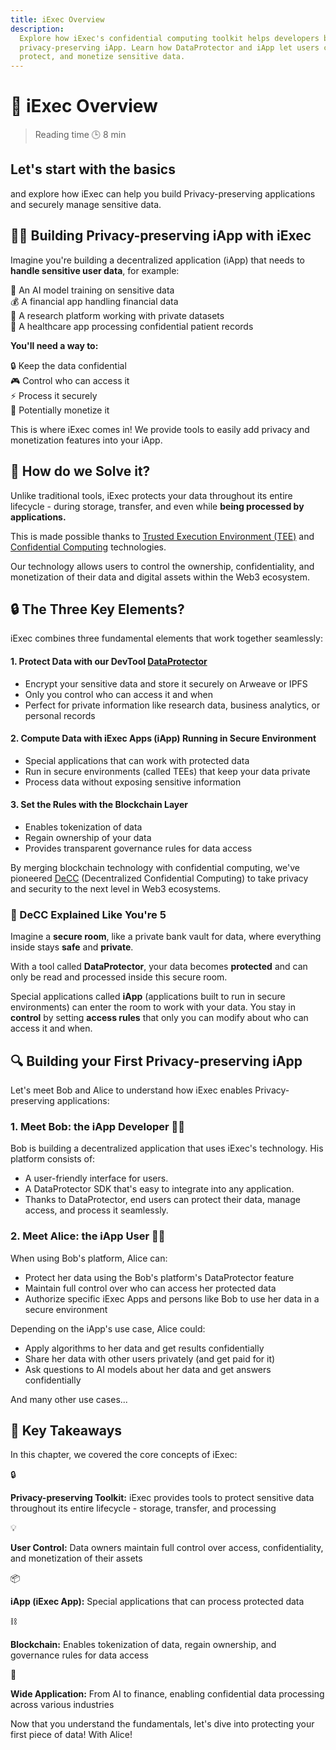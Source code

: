 ```yaml
---
title: iExec Overview
description:
  Explore how iExec's confidential computing toolkit helps developers build
  privacy-preserving iApp. Learn how DataProtector and iApp let users control,
  protect, and monetize sensitive data.
---
```


# 🧐 iExec Overview

> Reading time 🕒 8 min

<div class="bg-gradient-to-r from-[#fcd15a] to-[#ffad4d] rounded-[6px] px-8 pb-4 text-gray-800 max-w-3xl mx-auto mb-6">
  <h2 class="text-2xl font-bold mt-0 border-none!">Let's start with the basics</h2>
  <p>and explore how iExec can help you build Privacy-preserving applications and securely manage sensitive data.</p>
</div>

## 👨‍💻 Building Privacy-preserving iApp with iExec

<p>Imagine you're building a decentralized application (iApp) that needs to <strong> handle sensitive user data</strong>, for example:</p>
<div class="bg-[var(--vp-c-bg-soft)] rounded-[6px] p-6 mb-6">
  <div class="flex flex-col gap-2.5">
    <div class="flex items-center gap-2 text-base">
      <span>🤖</span>
      <span>An AI model training on sensitive data</span>
    </div>
    <div class="flex items-center gap-2 text-base">
      <span>💰</span>
      <span>A financial app handling financial data</span>
    </div>
    <div class="flex items-center gap-2 text-base">
      <span>🔬</span>
      <span>A research platform working with private datasets</span>
    </div>
    <div class="flex items-center gap-2 text-base">
      <span>🏥</span>
      <span>A healthcare app processing confidential patient records</span>
    </div>
  </div>

  <div class="flex flex-col gap-2.5 mt-4">
    <p><strong>You'll need a way to:</strong></p>
    <div class="flex items-center gap-2 text-base">
      <span>🔒</span>
      <span>Keep the data confidential</span>
    </div>
    <div class="flex items-center gap-2 text-base">
      <span>🎮</span>
      <span>Control who can access it</span>
    </div>
    <div class="flex items-center gap-2 text-base">
      <span>⚡</span>
      <span>Process it securely</span>
    </div>
    <div class="flex items-center gap-2 text-base">
      <span>💎</span>
      <span>Potentially monetize it</span>
    </div>
  </div>
</div>

<div class="bg-gradient-to-r from-purple-400/10 to-purple-400/5 rounded-[6px] p-6 border-l-4 border-fuchsia-700 mb-6">
  <p class="m-0!">This is where <span class="text-fuchsia-700 font-semibold">iExec</span> comes in! We provide tools to easily add <span class="text-fuchsia-700 font-semibold">privacy</span> and <span class="text-fuchsia-700 font-semibold">monetization</span> features into your iApp.</p>
</div>

## 👷 How do we Solve it?

Unlike traditional tools, iExec protects your data throughout its entire
lifecycle - during storage, transfer, and even while **being processed by
applications.**

This is made possible thanks to
<span class="text-fuchsia-700 font-semibold"><a href="/protocol/tee/introduction">Trusted
Execution Environment (TEE)</a></span> and
<span class="text-fuchsia-700 font-semibold"><a target="_blank" href="https://www.iex.ec/academy/iexec-decentralized-confidential-computing">Confidential
Computing</a></span> technologies.

<div class="bg-gradient-to-r from-purple-400/10 to-purple-400/5 rounded-[6px] p-6 border-l-4 border-fuchsia-700 mb-6">
  <p class="m-0!">Our technology allows users to control the <span class="text-fuchsia-700 font-semibold">ownership</span>,
  <span class="text-fuchsia-700 font-semibold">confidentiality</span>, and <span class="text-fuchsia-700 font-semibold">monetization</span> of their data and digital assets within the <span class="text-fuchsia-700 font-semibold">Web3</span> ecosystem.</p>
</div>

## 🔒 The Three Key Elements?

iExec combines three fundamental elements that work together seamlessly:

#### 1. Protect Data with our DevTool [DataProtector](/references/dataProtector/getting-started)

- Encrypt your sensitive data and store it securely on Arweave or IPFS
- Only you control who can access it and when
- Perfect for private information like research data, business analytics, or
  personal records

#### 2. Compute Data with iExec Apps (iApp) Running in Secure Environment

- Special applications that can work with protected data
- Run in secure environments (called TEEs) that keep your data private
- Process data without exposing sensitive information

#### 3. Set the Rules with the Blockchain Layer

- Enables tokenization of data
- Regain ownership of your data
- Provides transparent governance rules for data access

<div class="bg-gradient-to-r from-purple-400/10 to-purple-400/5 rounded-[6px] p-6 border-l-4 border-fuchsia-700 mb-6">
  <p class="m-0!">By merging <span class="text-fuchsia-700 font-semibold">blockchain technology</span> with <span class="text-fuchsia-700 font-semibold">confidential computing</span>, we've pioneered <span class="text-fuchsia-700 font-semibold"><a target="_blank" href="https://www.iex.ec/academy/iexec-decentralized-confidential-computing">DeCC</a></span> (Decentralized Confidential Computing) to take <span class="text-fuchsia-700 font-semibold">privacy</span> and <span class="text-fuchsia-700 font-semibold">security</span> to the next level in <span class="text-fuchsia-700 font-semibold">Web3</span> ecosystems.</p>
</div>

### 🧸 DeCC Explained Like You're 5

Imagine a **secure room**, like a private bank vault for data, where everything
inside stays **safe** and **private**.

With a tool called **DataProtector**, your data becomes **protected** and can
only be read and processed inside this secure room.

Special applications called **iApp** (applications built to run in secure
environments) can enter the room to work with your data. You stay in **control**
by setting **access rules** that only you can modify about who can access it and
when.

## 🔍 Building your First Privacy-preserving iApp

Let's meet Bob and Alice to understand how iExec enables Privacy-preserving
applications:

### 1. Meet Bob: the iApp Developer 👨‍💻

Bob is building a decentralized application that uses iExec's technology. His
platform consists of:

- A user-friendly interface for users.
- A DataProtector SDK that's easy to integrate into any application.
- Thanks to DataProtector, end users can protect their data, manage access, and
  process it seamlessly.

### 2. Meet Alice: the iApp User 👩‍💼

When using Bob's platform, Alice can:

- Protect her data using the Bob's platform's DataProtector feature
- Maintain full control over who can access her protected data
- Authorize specific iExec Apps and persons like Bob to use her data in a secure
  environment

Depending on the iApp's use case, Alice could:

- Apply algorithms to her data and get results confidentially
- Share her data with other users privately (and get paid for it)
- Ask questions to AI models about her data and get answers confidentially

And many other use cases...

## 🎯 Key Takeaways

<div class="flex flex-col my-6">
<p>In this chapter, we covered the core concepts of iExec:</p>
  <div class="flex items-center gap-3">
    <span class="text-xl">🔒</span>
    <p class="m-0"><strong>Privacy-preserving Toolkit:</strong> iExec provides tools to protect sensitive data throughout its entire lifecycle - storage, transfer, and processing</p>
  </div>
   <div class="flex items-center gap-3">
    <span class="text-xl">💡</span>
    <p class="m-0"><strong>User Control:</strong> Data owners maintain full control over access, confidentiality, and monetization of their assets</p>
  </div>
  <div class="flex items-center gap-3">
    <span class="text-xl">📦</span>
    <p class="m-0"><strong>iApp (iExec App):</strong> Special applications that can process protected data</p>
  </div>
  <div class="flex items-center gap-3">
    <span class="text-xl">⛓️</span>
    <p class="m-0"><strong>Blockchain:</strong> Enables tokenization of data, regain ownership, and governance rules for data access</p>
  </div>
  <div class="flex items-center gap-3">
    <span class="text-xl">🔌</span>
    <p class="m-0"><strong>Wide Application:</strong> From AI to finance, enabling confidential data processing across various industries</p>
  </div>
</div>

<div class="bg-gradient-to-r from-green-400/10 to-green-400/5 rounded-[6px] p-6 border-l-4 border-green-600 mb-6">
  <p class="m-0!">Now that you understand the fundamentals, let's dive into protecting your first piece of data! With Alice!</p>
</div>
